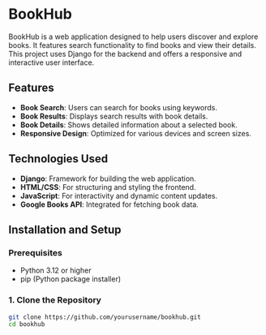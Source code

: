 # BookHub

BookHub is a web application designed to help users discover and explore books. It features search functionality to find books and view their details. This project uses Django for the backend and offers a responsive and interactive user interface.

## Features
- **Book Search**: Users can search for books using keywords.
- **Book Results**: Displays search results with book details.
- **Book Details**: Shows detailed information about a selected book.
- **Responsive Design**: Optimized for various devices and screen sizes.

## Technologies Used
- **Django**: Framework for building the web application.
- **HTML/CSS**: For structuring and styling the frontend.
- **JavaScript**: For interactivity and dynamic content updates.
- **Google Books API**: Integrated for fetching book data.

## Installation and Setup

### Prerequisites
- Python 3.12 or higher
- pip (Python package installer)

### 1. Clone the Repository
```bash
git clone https://github.com/yourusername/bookhub.git
cd bookhub
